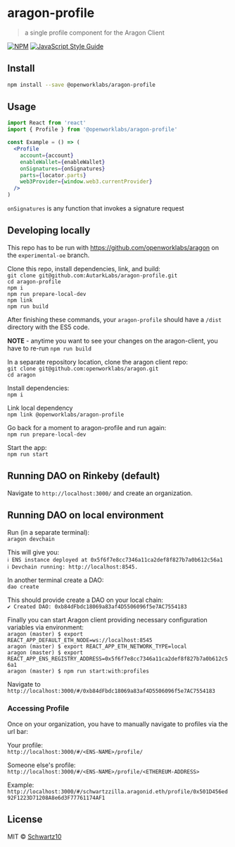 # aragon-profile

> a single profile component for the Aragon Client

[![NPM](https://img.shields.io/npm/v/aragon-profile.svg)](https://www.npmjs.com/package/@openworklabs/aragon-profile) [![JavaScript Style Guide](https://img.shields.io/badge/code_style-standard-brightgreen.svg)](https://standardjs.com)

## Install

```bash
npm install --save @openworklabs/aragon-profile
```

## Usage

```jsx
import React from 'react'
import { Profile } from '@openworklabs/aragon-profile'

const Example = () => (
  <Profile
    account={account}
    enableWallet={enableWallet}
    onSignatures={onSignatures}
    parts={locator.parts}
    web3Provider={window.web3.currentProvider}
  />
)
```

`onSignatures` is any function that invokes a signature request

## Developing locally

This repo has to be run with https://github.com/openworklabs/aragon on the `experimental-oe` branch.

Clone this repo, install dependencies, link, and build:<br />
`git clone git@github.com:AutarkLabs/aragon-profile.git`<br />
`cd aragon-profile`<br />
`npm i`<br />
`npm run prepare-local-dev`<br />
`npm link`<br />
`npm run build`<br />

After finishing these commands, your `aragon-profile` should have a `/dist` directory with the ES5 code.

**NOTE** - anytime you want to see your changes on the aragon-client, you have to re-run `npm run build`

In a separate repository location, clone the aragon client repo:<br />
`git clone git@github.com:openworklabs/aragon.git`<br />
`cd aragon`

Install dependencies:<br />
`npm i`

Link local dependency<br />
`npm link @openworklabs/aragon-profile`

Go back for a moment to aragon-profile and run again:<br />
`npm run prepare-local-dev`

Start the app:<br />
`npm run start`

## Running DAO on Rinkeby (default)

Navigate to `http://localhost:3000/` and create an organization.

## Running DAO on local environment

Run (in a separate terminal):<br />
`aragon devchain`

This will give you:<br />
`ℹ ENS instance deployed at 0x5f6f7e8cc7346a11ca2def8f827b7a0b612c56a1`<br />
`ℹ Devchain running: http://localhost:8545.`<br />

In another terminal create a DAO:<br />
`dao create`

This should provide create a DAO on your local chain:<br />
`✔ Created DAO: 0xb84dFbdc18069a83af4D5506096f5e7AC7554183`

Finally you can start Aragon client providing necessary configuration variables via environment:<br />
`aragon (master) $ export REACT_APP_DEFAULT_ETH_NODE=ws://localhost:8545`<br />
`aragon (master) $ export REACT_APP_ETH_NETWORK_TYPE=local`<br />
`aragon (master) $ export REACT_APP_ENS_REGISTRY_ADDRESS=0x5f6f7e8cc7346a11ca2def8f827b7a0b612c56a1`<br />
`aragon (master) $ npm run start:with:profiles`<br />

Navigate to `http://localhost:3000/#/0xb84dFbdc18069a83af4D5506096f5e7AC7554183`

### Accessing Profile

Once on your organization, you have to manually navigate to profiles via the url bar:

Your profile:<br />
`http://localhost:3000/#/<ENS-NAME>/profile/`

Someone else's profile:<br />
`http://localhost:3000/#/<ENS-NAME>/profile/<ETHEREUM-ADDRESS>`

Example:<br />
`http://localhost:3000/#/schwartzzilla.aragonid.eth/profile/0x501D456ed92F1223D71208A8e6d3F77761174AF1`

## License

MIT © [Schwartz10](https://github.com/Schwartz10)
